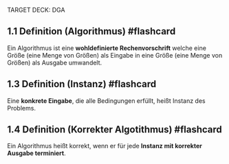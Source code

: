 TARGET DECK: DGA

## 1.1 Definition (Algorithmus) #flashcard 
Ein Algorithmus ist eine **wohldefinierte Rechenvorschrift** welche eine
Größe (eine Menge von Größen) als Eingabe in eine Größe (eine Menge von Größen) als
Ausgabe umwandelt.
<!--ID: 1759335793430-->

## 1.3 Definition (Instanz) #flashcard 
Eine **konkrete Eingabe**, die alle Bedingungen erfüllt, heißt Instanz des
Problems.
<!--ID: 1759335977355-->

## 1.4 Definition (Korrekter Algotithmus) #flashcard 
Ein Algorithmus heißt korrekt, wenn er für jede **Instanz mit korrekter
Ausgabe terminiert**.
<!--ID: 1759336166130-->
